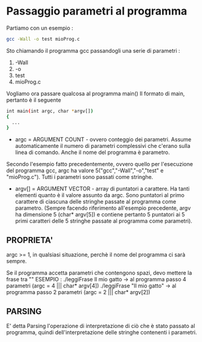 # Passaggio parametri al programma

Partiamo con un esempio :
``` bash
gcc -Wall -o test mioProg.c
```

Sto chiamando il programma gcc passandogli una serie di parametri :
  1. -Wall
  2. -o
  3. test
  4. mioProg.c


Vogliamo ora passare qualcosa al programma main()
Il formato di main, pertanto è il seguente

``` bash
int main(int argc, char *argv[])
{
  ...
}
```

  - argc = ARGUMENT COUNT - ovvero conteggio dei parametri. Assume automaticamente il numero di parametri complessivi che
  c'erano sulla linea di comando. Anche il nome del programma è parametro.

  Secondo l'esempio fatto precedentemente, ovvero quello per l'esecuzione del programma gcc, argc ha valore 5("gcc","-Wall","-o","test" e "mioProg.c"). Tutti i parametri sono passati come stringhe.

  - argv[] = ARGUMENT VECTOR - array di puntatori a carattere. Ha tanti elementi quanto è il valore assunto da argc. Sono puntatori al primo carattere di ciascuna delle stringhe passate al programma come parametro.
  (Sempre facendo riferimento all'esempio precedente, argv ha dimensione 5 (char* argv[5]) e contiene pertanto 5 puntatori ai 5 primi caratteri delle 5 stringhe passate al programma come parametri).

## PROPRIETA'
argc >= 1, in qualsiasi situazione, perchè il nome del programma ci sarà sempre.

Se il programma accetta parametri che contengono spazi, devo mettere la frase tra ""
ESEMPIO :
  ./leggiFrase Il mio gatto -> al programma passo 4 parametri (argc = 4 ||| char* argv[4])
  ./leggiFrase "Il mio gatto" -> al programma passo 2 parametri (argc = 2 ||| char* argv[2])

## PARSING
E' detta Parsing l'operazione di interpretazione di ciò che è stato passato al programma, quindi dell'interpretazione delle stringhe contenenti i parametri.
